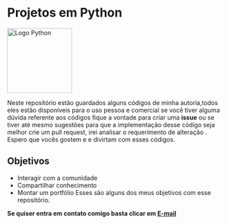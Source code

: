 # **Projetos em Python**
<img src="https://cdn3.iconfinder.com/data/icons/logos-and-brands-adobe/512/267_Python-512.png" alt="Logo Python" width="150"/>

Neste repositório estão guardados alguns códigos de minha autoria,todos eles estão disponíveis para o uso pessoa e comercial
se você tiver alguma dúvida referente aos códigos fique a vontade para criar uma **issue** ou se tiver até mesmo sugestões para
que a implementação desse código seja melhor crie um pull request, irei analisar o requerimento de alteração .
Espero que vocês gostem e e divirtam com esses códigos.<br>
## Objetivos 
- Interagir com a comunidade
- Compartilhar conhecimento
- Montar um portfólio
Esses são alguns dos meus objetivos com esse repositório.<br>

**Se quiser entra em contato comigo basta clicar em [E-mail](https://mail.google.com/mail/u/0/?tab=rm&ogbl&zx=ucxlg2jl4h37#inbox)**


